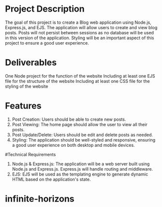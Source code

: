 # Project Description
The goal of this project is to create a Blog web application using Node.js, Express.js, and EJS. The application will allow users to create and view blog posts. Posts will not persist between sessions as no database will be used in this version of the application. Styling will be an important aspect of this project to ensure a good user experience.

# Deliverables
One Node project for the function of the website
Including at least one EJS file for the structure of the website
Including at least one CSS file for the styling of the website

# Features
1. Post Creation: Users should be able to create new posts.
2. Post Viewing: The home page should allow the user to view all their posts.
3. Post Update/Delete: Users should be edit and delete posts as needed.
3. Styling: The application should be well-styled and responsive, ensuring a good user experience on both desktop and mobile devices.

#Technical Requirements
1. Node.js & Express.js: The application will be a web server built using Node.js and Express.js. Express.js will handle routing and middleware.
2. EJS: EJS will be used as the templating engine to generate dynamic HTML based on the application's state.
# infinite-horizons
